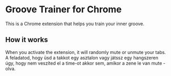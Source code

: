 # Groove Trainer for Chrome

This is a Chrome extension that helps you train your inner groove.

## How it works

When you activate the extension, it will randomly mute or unmute your tabs. A feladatod, hogy üsd a takkot egy asztalon vagy játssz egy hangszeren úgy, hogy nem veszíted el a time-ot akkor sem, amikor a zene le van mute -olva.

